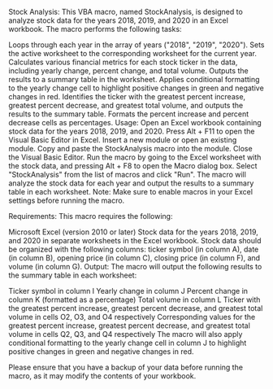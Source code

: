 Stock Analysis: 
This VBA macro, named StockAnalysis, is designed to analyze stock data for the years 2018, 2019, and 2020 in an Excel workbook. The macro performs the following tasks:

Loops through each year in the array of years ("2018", "2019", "2020").
Sets the active worksheet to the corresponding worksheet for the current year.
Calculates various financial metrics for each stock ticker in the data, including yearly change, percent change, and total volume.
Outputs the results to a summary table in the worksheet.
Applies conditional formatting to the yearly change cell to highlight positive changes in green and negative changes in red.
Identifies the ticker with the greatest percent increase, greatest percent decrease, and greatest total volume, and outputs the results to the summary table.
Formats the percent increase and percent decrease cells as percentages.
Usage: 
Open an Excel workbook containing stock data for the years 2018, 2019, and 2020.
Press Alt + F11 to open the Visual Basic Editor in Excel.
Insert a new module or open an existing module.
Copy and paste the StockAnalysis macro into the module.
Close the Visual Basic Editor.
Run the macro by going to the Excel worksheet with the stock data, and pressing Alt + F8 to open the Macro dialog box. Select "StockAnalysis" from the list of macros and click "Run".
The macro will analyze the stock data for each year and output the results to a summary table in each worksheet.
Note: Make sure to enable macros in your Excel settings before running the macro.

Requirements: 
This macro requires the following:

Microsoft Excel (version 2010 or later)
Stock data for the years 2018, 2019, and 2020 in separate worksheets in the Excel workbook.
Stock data should be organized with the following columns: ticker symbol (in column A), date (in column B), opening price (in column C), closing price (in column F), and volume (in column G).
Output: 
The macro will output the following results to the summary table in each worksheet:

Ticker symbol in column I
Yearly change in column J
Percent change in column K (formatted as a percentage)
Total volume in column L
Ticker with the greatest percent increase, greatest percent decrease, and greatest total volume in cells O2, O3, and O4 respectively
Corresponding values for the greatest percent increase, greatest percent decrease, and greatest total volume in cells Q2, Q3, and Q4 respectively
The macro will also apply conditional formatting to the yearly change cell in column J to highlight positive changes in green and negative changes in red.

Please ensure that you have a backup of your data before running the macro, as it may modify the contents of your workbook.
